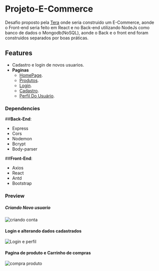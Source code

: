 # Projeto-E-Commerce
 
 
Desafio proposto pela [Tera](https://somostera.com/)
onde seria construido um E-Commerce, aonde o Front-end seria feito em React e no Back-end utilizando NodeJs como banco de dados o Mongodb(NoSQL), aonde o Back e o front end foram construidos separados por boas práticas.


## Features

* Cadastro e login de novos usuarios.
* **Paginas**
   * [HomePage](#).
   * [Produtos](#).
   * [Login](#).
   * [Cadastro](#).
   * [Perfil Do Usuário](#).
  
### Dependencies
##**Back-End**:

 * Express
 * Cors
 * Nodemon
 * Bcrypt
 * Body-parser

##**Front-End**:
* Axios
* React
* Antd
* Bootstrap


### Preview

##### Criando Novo usuario
![criando conta](https://user-images.githubusercontent.com/79329987/167471207-a6389dd7-2f6b-4003-b01e-b2659f674acc.gif)

#### Login e alterando dados cadastrados
![Login e perfil](https://user-images.githubusercontent.com/79329987/167471073-2e867462-a098-4105-a7c2-925add4cabe2.gif)

#### Pagina de produto e Carrinho de compras
![compra produto](https://user-images.githubusercontent.com/79329987/167471238-5bfbdc56-6f4a-4d63-a18a-1a2bb415b0a6.gif)
